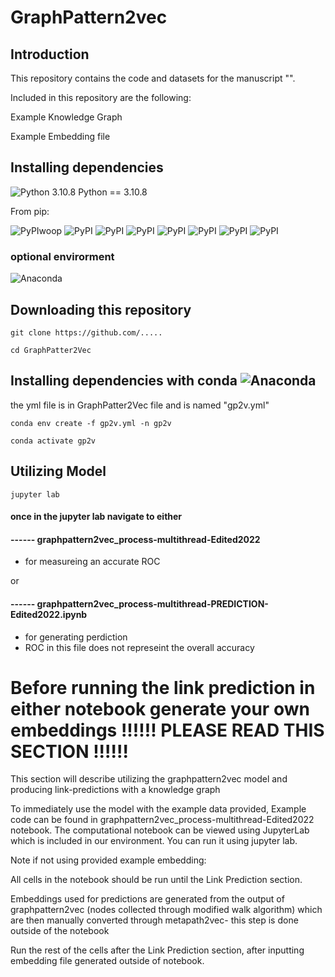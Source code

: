# GraphPattern2vec

## Introduction 

 

This repository contains the code and datasets for the manuscript "".   

Included in this repository are the following: 

Example Knowledge Graph  

Example Embedding file 


## Installing dependencies  

![Python 3.10.8](https://img.shields.io/badge/Python-3.10.8-green)
Python == 3.10.8

From pip:

![PyPIwoop](https://img.shields.io/pypi/v/jupyterlab?label=matplotlib)
![PyPI](https://img.shields.io/pypi/v/numpy?label=numpy)
![PyPI](https://img.shields.io/pypi/v/pandas?label=pandas)
![PyPI](https://img.shields.io/pypi/v/matplotlib?label=matplotlib)
![PyPI](https://img.shields.io/pypi/v/scikit-learn?label=scikit-learn)
![PyPI](https://img.shields.io/pypi/v/tqdm?label=tqdm)
![PyPI](https://img.shields.io/pypi/v/statsmodels?label=tqdm)
![PyPI](https://img.shields.io/pypi/v/networkx?label=networkx)

### optional envirorment 
![Anaconda](https://img.shields.io/badge/Anaconda-%2344A833.svg?style=for-the-badge&logo=anaconda&logoColor=white)


## Downloading this repository 
``` 
git clone https://github.com/..... 
 ``` 
 ``` 
cd GraphPatter2Vec 
``` 



## Installing dependencies with conda ![Anaconda](https://img.shields.io/badge/Anaconda-%2344A833.svg?style=for-the-badge&logo=anaconda&logoColor=white)
the yml file is in GraphPatter2Vec file and is named "gp2v.yml"
``` 
conda env create -f gp2v.yml -n gp2v
``` 
``` 
conda activate gp2v
``` 

## Utilizing Model 

``` 
jupyter lab
``` 
#### once in the jupyter lab navigate to either 
#### ------ graphpattern2vec_process-multithread-Edited2022  
- for measureing an accurate ROC 

or
#### ------ graphpattern2vec_process-multithread-PREDICTION-Edited2022.ipynb
- for generating perdiction 
- ROC in this file does not represeint the overall accuracy 


# Before running the link prediction in either notebook generate your own embeddings  !!!!!!  PLEASE READ THIS SECTION !!!!!!



This section will describe utilizing the graphpattern2vec model and producing link-predictions with a knowledge graph  



To immediately use the model with the example data provided, Example code can be found in graphpattern2vec_process-multithread-Edited2022 notebook. The computational notebook can be viewed using JupyterLab which is included in our environment. You can run it using jupyter lab.   

Note if not using provided example embedding: 

All cells in the notebook should be run until the Link Prediction section. 

Embeddings used for predictions are generated from the output of graphpattern2vec (nodes collected through modified walk algorithm) which are then manually converted through metapath2vec- this step is done outside of the notebook  

Run the rest of the cells after the Link Prediction section, after inputting embedding file generated outside of notebook. 

 
